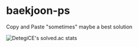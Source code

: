 # baekjoon-ps
Copy and Paste "sometimes" maybe a best solution

![DetegiCE's solved.ac stats](https://github-readme-solvedac.hyp3rflow.vercel.app/api/?handle=martinok1103)
